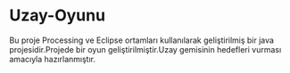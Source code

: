 # Uzay-Oyunu
Bu proje Processing ve Eclipse ortamları kullanılarak geliştirilmiş bir java projesidir.Projede bir oyun geliştirilmiştir.Uzay gemisinin hedefleri vurması amacıyla hazırlanmıştır.
